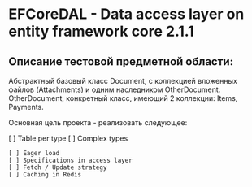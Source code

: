 # EFCoreDAL - Data access layer on entity framework core 2.1.1

## Описание тестовой предметной области:

Абстрактный базовый класс Document, с коллекцией вложенных файлов (Attachments) и одним наследником OtherDocument.
OtherDocument, конкретный класс, имеющий 2 коллекции: Items, Payments.

Основная цель проекта - реализовать следующее:

[ ] Table per type
[ ] Complex types
~~~ [ ] Lazy load ~~~
[ ] Eager load
[ ] Specifications in access layer
[ ] Fetch / Update strategy
[ ] Caching in Redis
